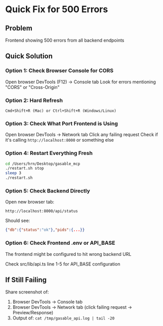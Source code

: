 # Quick Fix for 500 Errors

## Problem
Frontend showing 500 errors from all backend endpoints

## Quick Solution

### Option 1: Check Browser Console for CORS
Open browser DevTools (F12) → Console tab
Look for errors mentioning "CORS" or "Cross-Origin"

### Option 2: Hard Refresh
```
Cmd+Shift+R (Mac) or Ctrl+Shift+R (Windows/Linux)
```

### Option 3: Check What Port Frontend is Using
Open browser DevTools → Network tab
Click any failing request
Check if it's calling `http://localhost:8000` or something else

### Option 4: Restart Everything Fresh
```bash
cd /Users/hrn/Desktop/gasable_mcp
./restart.sh stop
sleep 3
./restart.sh
```

### Option 5: Check Backend Directly
Open new browser tab:
```
http://localhost:8000/api/status
```

Should see:
```json
{"db":{"status":"ok"},"pids":{...}}
```

### Option 6: Check Frontend .env or API_BASE
The frontend might be configured to hit wrong backend URL

Check src/lib/api.ts line 1-5 for API_BASE configuration

## If Still Failing

Share screenshot of:
1. Browser DevTools → Console tab
2. Browser DevTools → Network tab (click failing request → Preview/Response)
3. Output of: `cat /tmp/gasable_api.log | tail -20`

